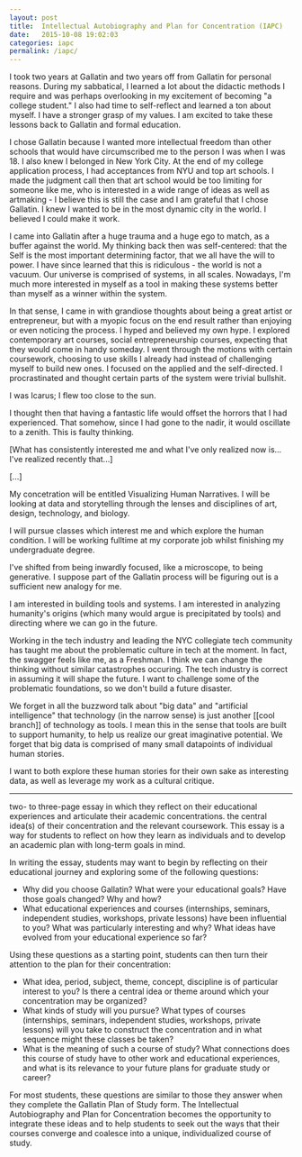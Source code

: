 ```yaml
---
layout: post
title:  Intellectual Autobiography and Plan for Concentration (IAPC)
date:   2015-10-08 19:02:03
categories: iapc
permalink: /iapc/
---
```


I took two years at Gallatin and two years off from Gallatin for personal reasons. During my sabbatical, I learned a lot about the didactic methods I require and was perhaps overlooking in my excitement of becoming "a college student." I also had time to self-reflect and learned a ton about myself. I have a stronger grasp of my values. I am excited to take these lessons back to Gallatin and formal education.

I chose Gallatin because I wanted more intellectual freedom than other schools that would have circumscribed me to the person I was when I was 18. I also knew I belonged in New York City. At the end of my college application process, I had acceptances from NYU and top art schools. I made the judgment call then that art school would be too limiting for someone like me, who is interested in a wide range of ideas as well as artmaking - I believe this is still the case and I am grateful that I chose Gallatin. I knew I wanted to be in the most dynamic city in the world. I believed I could make it work.

I came into Gallatin after a huge trauma and a huge ego to match, as a buffer against the world. My thinking back then was self-centered: that the Self is the most important determining factor, that we all have the will to power. I have since learned that this is ridiculous - the world is not a vacuum. Our universe is comprised of systems, in all scales. Nowadays, I'm much more interested in myself as a tool in making these systems better than myself as a winner within the system. 

In that sense, I came in with grandiose thoughts about being a great artist or entrepreneur, but with a myopic focus on the end result rather than enjoying or even noticing the process. I hyped and believed my own hype. I explored contemporary art courses, social entrepreneurship courses, expecting that they would come in handy someday. I went through the motions with certain coursework, choosing to use skills I already had instead of challenging myself to build new ones. I focused on the applied and the self-directed. I procrastinated and thought certain parts of the system were trivial bullshit.

I was Icarus; I flew too close to the sun.

I thought then that having a fantastic life would offset the horrors that I had experienced. That somehow, since I had gone to the nadir, it would oscillate to a zenith. This is faulty thinking.

[What has consistently interested me and what I've only realized now is... I've realized recently that...]

[...]

My concetration will be entitled Visualizing Human Narratives. I will be looking at data and storytelling through the lenses and disciplines of art, design, technology, and biology.

I will pursue classes which interest me and which explore the human condition. I will be working fulltime at my corporate job whilst finishing my undergraduate degree.

I've shifted from being inwardly focused, like a microscope, to being generative. I suppose part of the Gallatin process will be figuring out is a sufficient new analogy for me. 

I am interested in building tools and systems. I am interested in analyzing humanity's origins (which many would argue is precipitated by tools) and directing where we can go in the future.

Working in the tech industry and leading the NYC collegiate tech community has taught me about the problematic culture in tech at the moment. In fact, the swagger feels like me, as a Freshman. I think we can change the thinking without similar catastrophes occuring. The tech industry is correct in assuming it will shape the future. I want to challenge some of the problematic foundations, so we don't build a future disaster.

We forget in all the buzzword talk about "big data" and "artificial intelligence" that technology (in the narrow sense) is just another [[cool branch]] of technology as tools. I mean this in the sense that tools are built to support humanity, to help us realize our great imaginative potential. We forget that big data is comprised of many small datapoints of individual human stories.

I want to both explore these human stories for their own sake as interesting data, as well as leverage my work as a cultural critique.

---

two- to three-page essay in which they reflect on their educational experiences and articulate their academic concentrations. the central idea(s) of their concentration and the relevant coursework. This essay is a way for students to reflect on how they learn as individuals and to develop an academic plan with long-term goals in mind. 

In writing the essay, students may want to begin by reflecting on their educational journey and exploring some of the following questions:

- Why did you choose Gallatin? What were your educational goals? Have those goals changed? Why and how?
- What educational experiences and courses (internships, seminars, independent studies, workshops, private lessons) have been influential to you? What was particularly interesting and why? What ideas have evolved from your educational experience so far?

Using these questions as a starting point, students can then turn their attention to the plan for their concentration:

- What idea, period, subject, theme, concept, discipline is of particular interest to you? Is there a central idea or theme around which your concentration may be organized?
- What kinds of study will you pursue? What types of courses (internships, seminars, independent studies, workshops, private lessons) will you take to construct the concentration and in what sequence might these classes be taken?
- What is the meaning of such a course of study? What connections does this course of study have to other work and educational experiences, and what is its relevance to your future plans for graduate study or career?

For most students, these questions are similar to those they answer when they complete the Gallatin Plan of Study form. The Intellectual Autobiography and Plan for Concentration becomes the opportunity to integrate these ideas and to help students to seek out the ways that their courses converge and coalesce into a unique, individualized course of study.
